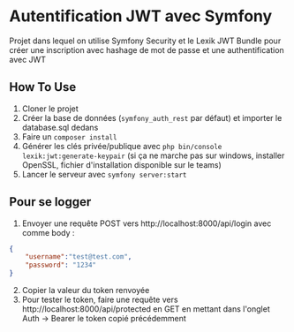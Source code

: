 # Autentification JWT avec Symfony
Projet dans lequel on utilise Symfony Security et le Lexik JWT Bundle pour créer une inscription avec hashage de mot de passe et une authentification avec JWT

## How To Use
1. Cloner le projet
2. Créer la base de données (`symfony_auth_rest` par défaut) et importer le database.sql dedans
3. Faire un `composer install`
4. Générer les clés privée/publique avec `php bin/console lexik:jwt:generate-keypair` (si ça ne marche pas sur windows, installer OpenSSL, fichier d'installation disponible sur le teams)
5. Lancer le serveur avec `symfony server:start`

## Pour se logger
1. Envoyer une requête POST vers http://localhost:8000/api/login avec comme body :
```json
{
    "username":"test@test.com",
    "password": "1234"
}
```
2. Copier la valeur du token renvoyée
3. Pour tester le token, faire une requête vers http://localhost:8000/api/protected en GET en mettant dans l'onglet Auth -> Bearer le token copié précédemment